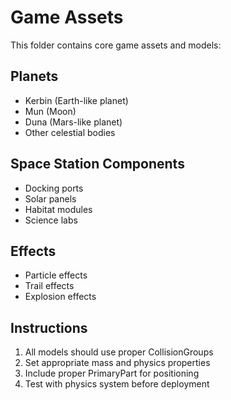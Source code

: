 # Game Assets

This folder contains core game assets and models:

## Planets
- Kerbin (Earth-like planet)
- Mun (Moon)
- Duna (Mars-like planet)
- Other celestial bodies

## Space Station Components
- Docking ports
- Solar panels
- Habitat modules
- Science labs

## Effects
- Particle effects
- Trail effects
- Explosion effects

## Instructions
1. All models should use proper CollisionGroups
2. Set appropriate mass and physics properties
3. Include proper PrimaryPart for positioning
4. Test with physics system before deployment
